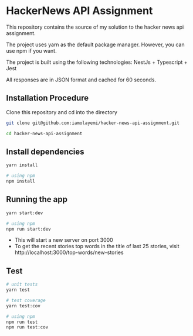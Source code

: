 # HackerNews API Assignment

This repository contains the source of my solution to the hacker news api assignment.

The project uses yarn as the default package manager. However, you can use npm if you want.

The project is built using the following technologies: NestJs + Typescript + Jest

All responses are in JSON format and cached for 60 seconds.

## Installation Procedure
Clone this repository and cd into the directory
```bash
git clone git@github.com:iamolayemi/hacker-news-api-assignment.git

cd hacker-news-api-assignment
```

## Install dependencies
```bash
yarn install 

# using npm
npm install
```

## Running the app
```bash
yarn start:dev

# using npm
npm run start:dev
```
- This will start a new server on port 3000
- To get the recent stories top words in the title of last 25 stories, visit http://localhost:3000/top-words/new-stories

## Test

```bash
# unit tests
yarn test

# test coverage
yarn test:cov

# using npm
npm run test
npm run test:cov
```

